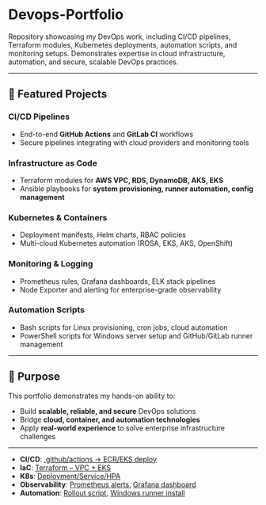# Devops-Portfolio
Repository showcasing my DevOps work, including CI/CD pipelines, Terraform modules, Kubernetes deployments, automation scripts, and monitoring setups. Demonstrates expertise in cloud infrastructure, automation, and secure, scalable DevOps practices.


---

## 📌 Featured Projects

### CI/CD Pipelines
- End-to-end **GitHub Actions** and **GitLab CI** workflows  
- Secure pipelines integrating with cloud providers and monitoring tools  

### Infrastructure as Code
- Terraform modules for **AWS VPC, RDS, DynamoDB, AKS, EKS**  
- Ansible playbooks for **system provisioning, runner automation, config management**  

### Kubernetes & Containers
- Deployment manifests, Helm charts, RBAC policies  
- Multi-cloud Kubernetes automation (ROSA, EKS, AKS, OpenShift)  

### Monitoring & Logging
- Prometheus rules, Grafana dashboards, ELK stack pipelines  
- Node Exporter and alerting for enterprise-grade observability  

### Automation Scripts
- Bash scripts for Linux provisioning, cron jobs, cloud automation  
- PowerShell scripts for Windows server setup and GitHub/GitLab runner management  

---

## 🎯 Purpose

This portfolio demonstrates my hands-on ability to:  
- Build **scalable, reliable, and secure** DevOps solutions  
- Bridge **cloud, container, and automation technologies**  
- Apply **real-world experience** to solve enterprise infrastructure challenges  

---

- **CI/CD**: [.github/actions → ECR/EKS deploy](ci-cd/github-actions/deploy.yml)
- **IaC**: [Terraform – VPC + EKS](infrastructure-as-code/terraform/)
- **K8s**: [Deployment/Service/HPA](kubernetes/manifests/)
- **Observability**: [Prometheus alerts](monitoring-logging/prometheus/alerts.yml), [Grafana dashboard](monitoring-logging/grafana/dashboards/demo-app.json)
- **Automation**: [Rollout script](automation-scripts/bash/rollout.sh), [Windows runner install](automation-scripts/powershell/install-gh-runner.ps1)

